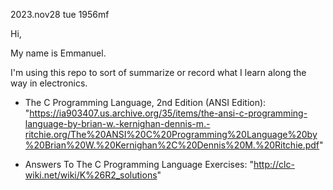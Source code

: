 2023.nov28 tue 1956mf

Hi,

My name is Emmanuel.

I'm using this repo to sort of summarize or record what I learn along the way in electronics.

* The C Programming Language, 2nd Edition (ANSI Edition): "https://ia903407.us.archive.org/35/items/the-ansi-c-programming-language-by-brian-w.-kernighan-dennis-m.-ritchie.org/The%20ANSI%20C%20Programming%20Language%20by%20Brian%20W.%20Kernighan%2C%20Dennis%20M.%20Ritchie.pdf"

* Answers To The C Programming Language Exercises: "http://clc-wiki.net/wiki/K%26R2_solutions"
